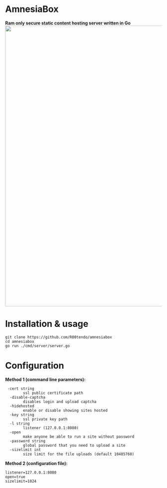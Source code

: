 # AmnesiaBox
**Ram only secure static content hosting server written in Go**
<img width=900 src="https://github.com/user-attachments/assets/b9de2850-f8e1-4dc7-890a-6a62d6e111f2">


# Installation & usage
```
git clone https://github.com/R00tendo/amnesiabox
cd amnesiabox
go run ./cmd/server/server.go
```

# Configuration 
**Method 1 (command line parameters):**
```
 -cert string
        ssl public certificate path
  -disable-captcha
        disables login and upload captcha
  -hidehosted
        enable or disable showing sites hosted
  -key string
        ssl private key path
  -l string
        listener (127.0.0.1:8080)
  -open
        make anyone be able to run a site without password
  -password string
        global password that you need to upload a site
  -sizelimit int
        size limit for the file uploads (default 10485760)
```

**Method 2 (configuration file):**
```
listener=127.0.0.1:8080
open=true
sizelimit=1024
```
